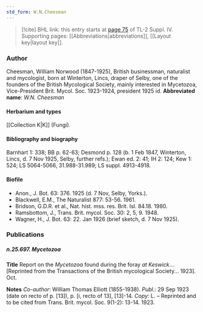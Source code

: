 ```yaml
---
std_form: W.N.Cheesman
---
```


> [!cite] BHL link: this entry starts at [page 75](https://www.biodiversitylibrary.org/page/33265752) of TL-2 Suppl. IV.
> Supporting pages: [[Abbreviations|abbreviations]], [[Layout key|layout key]].

### Author

Cheesman, William Norwood (1847-1925), British businessman, naturalist and mycologist, born at Winterton, Lincs, draper of Selby, one of the founders of the British Mycological Society, mainly interested in Mycetozoa, Vice-President Brit. Mycol. Soc. 1923-1924, president 1925 id. 
**Abbreviated name**: *W.N. Cheesman*

#### Herbarium and types

[[Collection K|K]] (Fungi).

#### Bibliography and biography

Barnhart 1: 338; BB p. 62-63; Desmond p. 128 (b. 1 Feb 1847, Winterton, Lincs, d. 7 Nov 1925, Selby, further refs.); Ewan ed. 2: 41; IH 2: 124; Kew 1: 524; LS 5064-5066, 31.988-31.989; LS suppl. 4913-4918.

#### Biofile

- Anon., J. Bot. 63: 376. 1925 (d. 7 Nov, Selby, Yorks.).
- Blackwell, E.M., The Naturalist 877: 53-56. 1961.
- Bridson, G.D.R. et al., Nat. hist. mss. res. Brit. Isl. 84.18. 1980.
- Ramsbottom, J., Trans. Brit. mycol. Soc. 30: 2, 5, 9. 1948.
- Wagner, H., J. Bot. 63: 22. Jan 1926 (brief sketch, d. 7 Nov 1925).

### Publications

##### n.25.697. Mycetozoa

**Title**
Report on the *Mycetozoa* found during the foray *at Keswick*... \[Reprinted from the Transactions of the British mycological Society... 1923\]. Oct.

**Notes**
*Co-author*: William Thomas Elliott (1855-1938).
*Publ*.: 29 Sep 1923 (date on recto of p. \[13\]), p. \[i, recto of 13\], \[13\]-14. *Copy*: L. – Reprinted and to be cited from Trans. Brit. mycol. Soc. 9(1-2): 13-14. 1923.

